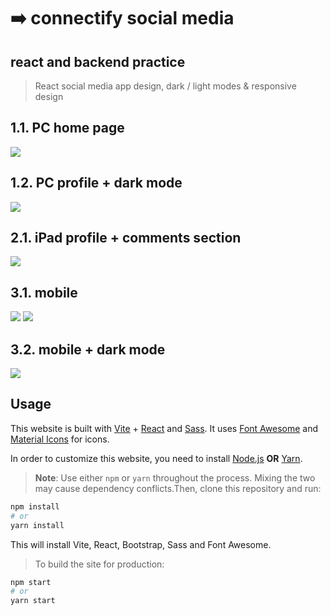 # ➡️ connectify social media 
## **react and backend practice**

> React social media app design, dark / light modes & responsive design

## 1.1. PC home page
<img src="./src/appearance/pc_version.png"/>

## 1.2. PC profile + dark mode
<img src="./src/appearance/pc_profile.png"/>

## 2.1. iPad profile + comments section
<img src="./src/appearance/ipad_version.png"/>

## 3.1. mobile
<img src="./src/appearance/mobile_home.png"/>
<img src="./src/appearance/mobile_version.png"/>

## 3.2. mobile + dark mode
<img src="./src/appearance/mobile_darkmode.png"/>

## Usage

This website is built with [Vite](https://vite.dev/) + [React](https://react.dev/) and [Sass](https://sass-lang.com/). It uses [Font Awesome](https://fontawesome.com/) and [Material Icons](https://mui.com/material-ui/material-icons/?theme=Outlined) for icons.

In order to customize this website, you need to install [Node.js](https://nodejs.org/en/) **OR** [Yarn](https://yarnpkg.com/). 
> **Note**: Use either `npm` or `yarn` throughout the process. Mixing the two may cause dependency conflicts.Then, clone this repository and run:

```bash
npm install
# or
yarn install 
```

This will install Vite, React, Bootstrap, Sass and Font Awesome. 

> To build the site for production:

```bash
npm start
# or
yarn start
```